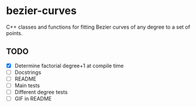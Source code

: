 # bezier-curves
C++ classes and functions for fitting Bezier curves of any degree to a set of points.

## TODO
- [X] Determine factorial degree+1 at compile time
- [ ] Docstrings
- [ ] README
- [ ] Main tests
- [ ] Different degree tests
- [ ] GIF in README